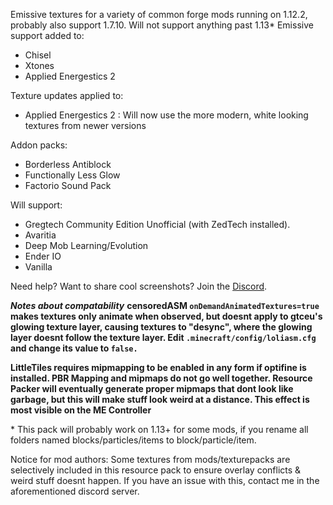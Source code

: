 Emissive textures for a variety of common forge mods running on 1.12.2, probably also support 1.7.10. Will not support anything past 1.13*
Emissive support added to:
- Chisel
- Xtones
- Applied Energestics 2

Texture updates applied to:
- Applied Energestics 2 : Will now use the more modern, white looking textures from newer versions

Addon packs:
- Borderless Antiblock
- Functionally Less Glow
- Factorio Sound Pack

Will support:
- Gregtech Community Edition Unofficial (with ZedTech installed).
- Avaritia
- Deep Mob Learning/Evolution
- Ender IO
- Vanilla

Need help? Want to share cool screenshots? Join the [Discord](https://discord.gg/8aZ4TpdPWZ).

___Notes about compatability___
**censoredASM `onDemandAnimatedTextures=true` makes textures only animate when observed, but doesnt apply to gtceu's glowing texture layer, causing textures to "desync", where the glowing layer doesnt follow the texture layer. Edit `.minecraft/config/loliasm.cfg` and change its value to `false.`**

**LittleTiles requires mipmapping to be enabled in any form if optifine is installed. PBR Mapping and mipmaps do not go well together. Resource Packer will eventually generate proper mipmaps that dont look like garbage, but this will make stuff look weird at a distance. This effect is most visible on the ME Controller**

\* This pack will probably work on 1.13+ for some mods, if you rename all folders named blocks/particles/items to block/particle/item. 

Notice for mod authors:
	Some textures from mods/texturepacks are selectively included in this resource pack to ensure overlay conflicts & weird stuff doesnt happen. If you have an issue with this, contact me in the aforementioned discord server.
